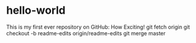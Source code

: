 # hello-world
This is my first ever repository on GitHub: How Exciting!
git fetch origin
git checkout -b readme-edits origin/readme-edits
git merge master
